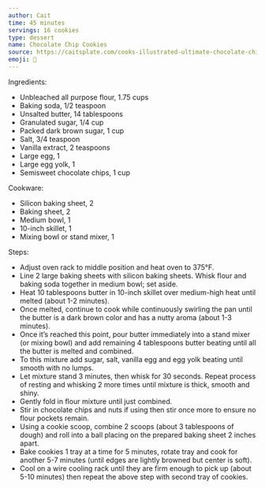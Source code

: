 ```yaml
---
author: Cait
time: 45 minutes
servings: 16 cookies
type: dessert
name: Chocolate Chip Cookies
source: https://caitsplate.com/cooks-illustrated-ultimate-chocolate-chip-cookies/
emoji: 🍪
---
```


Ingredients:

- Unbleached all purpose flour, 1.75 cups
- Baking soda, 1/2 teaspoon
- Unsalted butter, 14 tablespoons
- Granulated sugar, 1/4 cup
- Packed dark brown sugar, 1 cup
- Salt, 3/4 teaspoon
- Vanilla extract, 2 teaspoons
- Large egg, 1
- Large egg yolk, 1
- Semisweet chocolate chips, 1 cup

Cookware:

- Silicon baking sheet, 2
- Baking sheet, 2
- Medium bowl, 1
- 10-inch skillet, 1
- Mixing bowl or stand mixer, 1

Steps:

- Adjust oven rack to middle position and heat oven to 375°F.
- Line 2 large baking sheets with silicon baking sheets. Whisk flour and baking soda together in medium bowl; set aside.
- Heat 10 tablespoons butter in 10-inch skillet over medium-high heat until melted (about 1-2 minutes).
- Once melted, continue to cook while continuously swirling the pan until the butter is a dark brown color and has a nutty aroma (about 1-3 minutes).
- Once it’s reached this point, pour butter immediately into a stand mixer (or mixing bowl) and add remaining 4 tablespoons butter beating until all the butter is melted and combined.
- To this mixture add sugar, salt, vanilla egg and egg yolk beating until smooth with no lumps.
- Let mixture stand 3 minutes, then whisk for 30 seconds. Repeat process of resting and whisking 2 more times until mixture is thick, smooth and shiny.
- Gently fold in flour mixture until just combined.
- Stir in chocolate chips and nuts if using then stir once more to ensure no flour pockets remain.
- Using a cookie scoop, combine 2 scoops (about 3 tablespoons of dough) and roll into a ball placing on the prepared baking sheet 2 inches apart.
- Bake cookies 1 tray at a time for 5 minutes, rotate tray and cook for another 5-7 minutes (until edges are lightly browned but center is soft).
- Cool on a wire cooling rack until they are firm enough to pick up (about 5-10 minutes) then repeat the above step with second tray of cookies.
